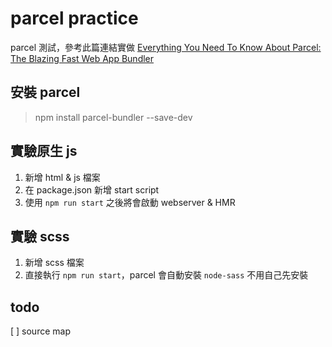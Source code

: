 # parcel practice
parcel 測試，參考此篇連結實做
[Everything You Need To Know About Parcel: The Blazing Fast Web App Bundler](https://medium.freecodecamp.org/all-you-need-to-know-about-parcel-dbe151b70082)

## 安裝 parcel
> npm install parcel-bundler --save-dev

## 實驗原生 js
1. 新增 html & js 檔案
2. 在 package.json 新增 start script
3. 使用 `npm run start` 之後將會啟動 webserver & HMR

## 實驗 scss
1. 新增 scss 檔案
2. 直接執行 `npm run start`，parcel 會自動安裝 `node-sass` 不用自己先安裝

## todo
[ ] source map